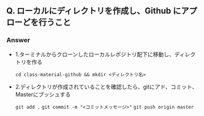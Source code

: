 ## Q. ローカルにディレクトリを作成し、Github にアプローどを行うこと

### Answer

- 1.ターミナルからクローンしたローカルレポジトリ配下に移動し、ディレクトリを作る

  `cd class-material-github && mkdir <ディレクトリ名>`
  
- 2.ディレクトリが作成されていることを確認したら、gitにアド、コミット、Masterにプッシュする

  `git add .`
  `git commit -m "<コミットメッセージ>"`
  `git push origin master`

